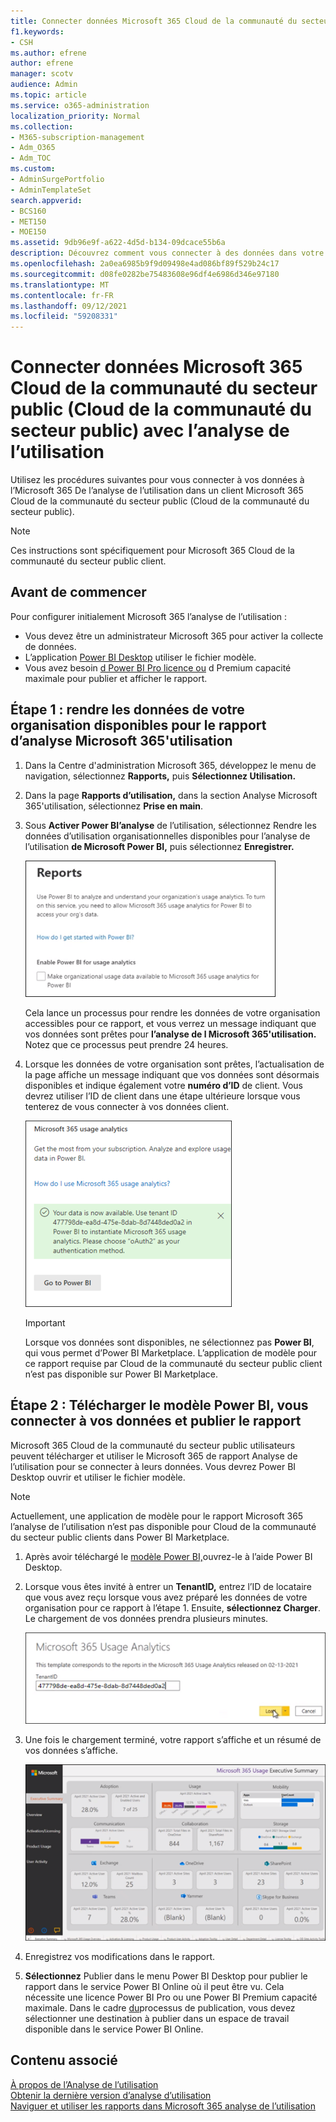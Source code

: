 ```yaml
---
title: Connecter données Microsoft 365 Cloud de la communauté du secteur public (Cloud de la communauté du secteur public) avec l’analyse de l’utilisation
f1.keywords:
- CSH
ms.author: efrene
author: efrene
manager: scotv
audience: Admin
ms.topic: article
ms.service: o365-administration
localization_priority: Normal
ms.collection:
- M365-subscription-management
- Adm_O365
- Adm_TOC
ms.custom:
- AdminSurgePortfolio
- AdminTemplateSet
search.appverid:
- BCS160
- MET150
- MOE150
ms.assetid: 9db96e9f-a622-4d5d-b134-09dcace55b6a
description: Découvrez comment vous connecter à des données dans votre client Microsoft 365 Cloud de la communauté du secteur public (Cloud de la communauté du secteur public) à l’aide de l’application de modèle Analyse de l’utilisation Microsoft 365 dans Power BI.
ms.openlocfilehash: 2a0ea6985b9f9d09498e4ad086bf89f529b24c17
ms.sourcegitcommit: d08fe0282be75483608e96df4e6986d346e97180
ms.translationtype: MT
ms.contentlocale: fr-FR
ms.lasthandoff: 09/12/2021
ms.locfileid: "59208331"
---
```

# <a name="connect-to-microsoft-365-government-community-cloud-gcc-data-with-usage-analytics"></a>Connecter données Microsoft 365 Cloud de la communauté du secteur public (Cloud de la communauté du secteur public) avec l’analyse de l’utilisation

Utilisez les procédures suivantes pour vous connecter à vos données à l’Microsoft 365 De l’analyse de l’utilisation dans un client Microsoft 365 Cloud de la communauté du secteur public (Cloud de la communauté du secteur public). 

> [!NOTE]
> Ces instructions sont spécifiquement pour Microsoft 365 Cloud de la communauté du secteur public client. 

## <a name="before-you-begin"></a>Avant de commencer

Pour configurer initialement Microsoft 365 l’analyse de l’utilisation : 

- Vous devez être un administrateur Microsoft 365 pour activer la collecte de données. 
- L’application [Power BI Desktop](https://powerbi.microsoft.com/en-us/desktop/) utiliser le fichier modèle. 
- Vous avez besoin [d Power BI Pro licence ou](https://go.microsoft.com/fwlink/p/?linkid=845347) d Premium capacité maximale pour publier et afficher le rapport. 

## <a name="step-1-make-you-organizations-data-available-for-the-microsoft-365-usage-analytics-report"></a>Étape 1 : rendre les données de votre organisation disponibles pour le rapport d’analyse Microsoft 365'utilisation

1. Dans la Centre d'administration Microsoft 365, développez le menu de navigation, sélectionnez **Rapports,** puis **Sélectionnez Utilisation.** 
2. Dans la page **Rapports d’utilisation,** dans la section Analyse Microsoft 365'utilisation, sélectionnez **Prise en main**. 
3. Sous **Activer Power BI’analyse** de l’utilisation, sélectionnez Rendre les données d’utilisation organisationnelles disponibles pour l’analyse de l’utilisation **de Microsoft Power BI,** puis sélectionnez **Enregistrer.**

    ![Rendez vos données client disponibles.](../../media/usage-analytics/make-data-available.png) 



    Cela lance un processus pour rendre les données de votre organisation accessibles pour ce rapport, et vous verrez un message indiquant que vos données sont prêtes pour **l’analyse de l Microsoft 365'utilisation.** Notez que ce processus peut prendre 24 heures. 

4. Lorsque les données de votre organisation sont prêtes, l’actualisation de la page affiche un message indiquant que vos données sont désormais disponibles et indique également votre **numéro d’ID** de client. Vous devrez utiliser l’ID de client dans une étape ultérieure lorsque vous tenterez de vous connecter à vos données client. 
 
    ![ID de locataire.](../../media/usage-analytics/tenant-id-gcc.png) 
 
    > [!IMPORTANT]
    > Lorsque vos données sont disponibles, ne sélectionnez pas **Power BI**, qui vous permet d’Power BI Marketplace.  L’application de modèle pour ce rapport requise par Cloud de la communauté du secteur public client n’est pas disponible sur Power BI Marketplace.  


## <a name="step-2-download-the-power-bi-template-connect-to-your-data-and-publish-the-report"></a>Étape 2 : Télécharger le modèle Power BI, vous connecter à vos données et publier le rapport

Microsoft 365 Cloud de la communauté du secteur public utilisateurs peuvent télécharger et utiliser le Microsoft 365 de rapport Analyse de l’utilisation pour se connecter à leurs données. Vous devrez Power BI Desktop ouvrir et utiliser le fichier modèle. 

 > [!NOTE]
 > Actuellement, une application de modèle pour le rapport Microsoft 365 l’analyse de l’utilisation n’est pas disponible pour Cloud de la communauté du secteur public clients dans Power BI Marketplace.  

1. Après avoir téléchargé le [modèle Power BI,](https://download.microsoft.com/download/7/8/2/782ba8a7-8d89-4958-a315-dab04c3b620c/Microsoft%20365%20Usage%20Analytics.pbit)ouvrez-le à l’aide Power BI Desktop. 
2. Lorsque vous êtes invité à entrer un **TenantID,** entrez l’ID de locataire que vous avez reçu lorsque vous avez préparé les données de votre organisation pour ce rapport à l’étape 1. Ensuite, **sélectionnez Charger**. Le chargement de vos données prendra plusieurs minutes. 

    ![Entrez l’ID de client.](../../media/usage-analytics/add-tenant-id.png) 



3. Une fois le chargement terminé, votre rapport s’affiche et un résumé de vos données s’affiche. 

    ![Résumé exécutif.](../../media/usage-analytics/exec-summary.png) 
 

4. Enregistrez vos modifications dans le rapport. 
5. **Sélectionnez** Publier dans le menu Power BI Desktop pour publier le rapport dans le service Power BI Online où il peut être vu. Cela nécessite une licence Power BI Pro ou une Power BI Premium capacité maximale. Dans le cadre [du](/power-bi/create-reports/desktop-upload-desktop-files#to-publish-a-power-bi-desktop-dataset-and-reports)processus de publication, vous devez sélectionner une destination à publier dans un espace de travail disponible dans le service Power BI Online.

## <a name="related-content"></a>Contenu associé

[À propos de l’Analyse de l’utilisation](usage-analytics.md) </br>
[Obtenir la dernière version d’analyse d’utilisation](get-the-latest-version-of-usage-analytics.md) </br>
[Naviguer et utiliser les rapports dans Microsoft 365 analyse de l’utilisation](navigate-and-utilize-reports.md) </br>